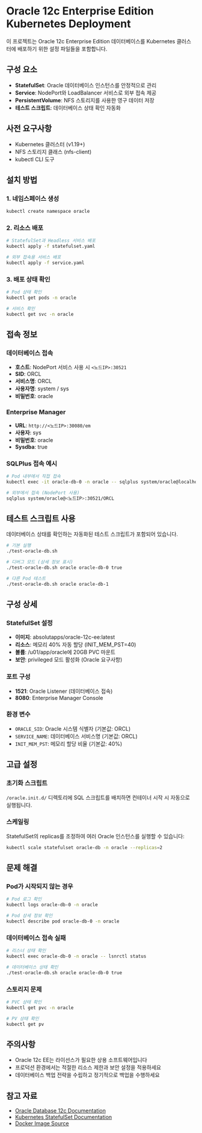 # Oracle 12c Enterprise Edition Kubernetes Deployment

이 프로젝트는 Oracle 12c Enterprise Edition 데이터베이스를 Kubernetes 클러스터에 배포하기 위한 설정 파일들을 포함합니다.

## 구성 요소

- **StatefulSet**: Oracle 데이터베이스 인스턴스를 안정적으로 관리
- **Service**: NodePort와 LoadBalancer 서비스로 외부 접속 제공
- **PersistentVolume**: NFS 스토리지를 사용한 영구 데이터 저장
- **테스트 스크립트**: 데이터베이스 상태 확인 자동화

## 사전 요구사항

- Kubernetes 클러스터 (v1.19+)
- NFS 스토리지 클래스 (nfs-client)
- kubectl CLI 도구

## 설치 방법

### 1. 네임스페이스 생성
```bash
kubectl create namespace oracle
```

### 2. 리소스 배포
```bash
# StatefulSet과 Headless 서비스 배포
kubectl apply -f statefulset.yaml

# 외부 접속용 서비스 배포
kubectl apply -f service.yaml
```

### 3. 배포 상태 확인
```bash
# Pod 상태 확인
kubectl get pods -n oracle

# 서비스 확인
kubectl get svc -n oracle
```

## 접속 정보

### 데이터베이스 접속
- **호스트**: NodePort 서비스 사용 시 `<노드IP>:30521`
- **SID**: ORCL
- **서비스명**: ORCL
- **사용자명**: system / sys
- **비밀번호**: oracle

### Enterprise Manager
- **URL**: `http://<노드IP>:30080/em`
- **사용자**: sys
- **비밀번호**: oracle
- **Sysdba**: true

### SQLPlus 접속 예시
```bash
# Pod 내부에서 직접 접속
kubectl exec -it oracle-db-0 -n oracle -- sqlplus system/oracle@localhost:1521/ORCL

# 외부에서 접속 (NodePort 사용)
sqlplus system/oracle@<노드IP>:30521/ORCL
```

## 테스트 스크립트 사용

데이터베이스 상태를 확인하는 자동화된 테스트 스크립트가 포함되어 있습니다.

```bash
# 기본 실행
./test-oracle-db.sh

# 디버그 모드 (상세 정보 표시)
./test-oracle-db.sh oracle oracle-db-0 true

# 다른 Pod 테스트
./test-oracle-db.sh oracle oracle-db-1
```

## 구성 상세

### StatefulSet 설정
- **이미지**: absolutapps/oracle-12c-ee:latest
- **리소스**: 메모리 40% 자동 할당 (INIT_MEM_PST=40)
- **볼륨**: /u01/app/oracle에 20GB PVC 마운트
- **보안**: privileged 모드 활성화 (Oracle 요구사항)

### 포트 구성
- **1521**: Oracle Listener (데이터베이스 접속)
- **8080**: Enterprise Manager Console

### 환경 변수
- `ORACLE_SID`: Oracle 시스템 식별자 (기본값: ORCL)
- `SERVICE_NAME`: 데이터베이스 서비스명 (기본값: ORCL)
- `INIT_MEM_PST`: 메모리 할당 비율 (기본값: 40%)

## 고급 설정

### 초기화 스크립트
`/oracle.init.d/` 디렉토리에 SQL 스크립트를 배치하면 컨테이너 시작 시 자동으로 실행됩니다.

### 스케일링
StatefulSet의 replicas를 조정하여 여러 Oracle 인스턴스를 실행할 수 있습니다:
```bash
kubectl scale statefulset oracle-db -n oracle --replicas=2
```

## 문제 해결

### Pod가 시작되지 않는 경우
```bash
# Pod 로그 확인
kubectl logs oracle-db-0 -n oracle

# Pod 상세 정보 확인
kubectl describe pod oracle-db-0 -n oracle
```

### 데이터베이스 접속 실패
```bash
# 리스너 상태 확인
kubectl exec oracle-db-0 -n oracle -- lsnrctl status

# 데이터베이스 상태 확인
./test-oracle-db.sh oracle oracle-db-0 true
```

### 스토리지 문제
```bash
# PVC 상태 확인
kubectl get pvc -n oracle

# PV 상태 확인
kubectl get pv
```

## 주의사항

- Oracle 12c EE는 라이선스가 필요한 상용 소프트웨어입니다
- 프로덕션 환경에서는 적절한 리소스 제한과 보안 설정을 적용하세요
- 데이터베이스 백업 전략을 수립하고 정기적으로 백업을 수행하세요

## 참고 자료

- [Oracle Database 12c Documentation](https://docs.oracle.com/database/121/)
- [Kubernetes StatefulSet Documentation](https://kubernetes.io/docs/concepts/workloads/controllers/statefulset/)
- [Docker Image Source](https://github.com/padlik/oracle-12c)